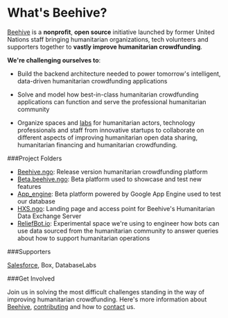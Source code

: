 # What's Beehive?

[Beehive]() is a **nonprofit**, **open source** initiative launched by former United Nations staff bringing humanitarian organizations, tech volunteers and supporters together to **vastly improve humanitarian crowdfunding**.

**We're challenging ourselves to**:

- Build the backend architecture needed to power tomorrow's intelligent, data-driven humanitarian crowdfunding applications

- Solve and model how best-in-class humanitarian crowdfunding applications can function and serve the professional humanitarian community

- Organize spaces and [labs]() for humanitarian actors, technology professionals and staff from innovative startups to collaborate on different aspects of improving humanitarian open data sharing, humanitarian financing and humanitarian crowdfunding.

###Project Folders

- [Beehive.ngo](): Release version humanitarian crowdfunding platform
- [Beta.beehive.ngo](): Beta platform used to showcase and test new features 
- [App_engine](): Beta platform powered by Google App Engine used to test our database
- [HXS.ngo](): Landing page and access point for Beehive's Humanitarian Data Exchange Server
- [ReliefBot.io](): Experimental space we're using to engineer how bots can use data sourced from the humanitarian community to answer queries about how to support humanitarian operations

###Supporters

[Salesforce](), Box, DatabaseLabs


###Get Involved

Join us in solving the most difficult challenges standing in the way of improving humanitarian crowdfunding. Here's more information about [Beehive](), [contributing]() and how to [contact]() us.
